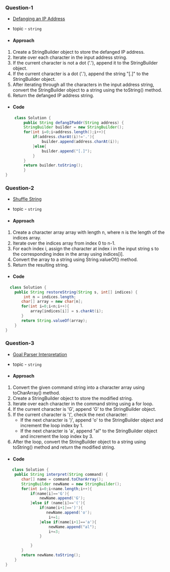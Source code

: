 ### Question-1

- [Defanging an IP Address](https://leetcode.com/problems/defanging-an-ip-address/description/)

- topic - `string`

- #### Approach

1. Create a StringBuilder object to store the defanged IP address.
2. Iterate over each character in the input address string.
3. If the current character is not a dot ('.'), append it to the StringBuilder object.
4. If the current character is a dot ('.'), append the string "[.]" to the StringBuilder object.
5. After iterating through all the characters in the input address string, convert the StringBuilder object to a string using the toString() method.
6. Return the defanged IP address string.

- #### Code

```java
    class Solution {
        public String defangIPaddr(String address) {
        StringBuilder builder = new StringBuilder();
        for(int i=0;i<address.length();i++){
            if(address.charAt(i)!='.'){
                builder.append(address.charAt(i));
            }else{
                builder.append("[.]");
            }
        }
        return builder.toString();
        }
}
```

### Question-2

- [Shuffle String](https://google.com)

- topic - `string`

- #### Approach

1. Create a character array array with length n, where n is the length of the indices array.
2. Iterate over the indices array from index 0 to n-1.
3. For each index i, assign the character at index i in the input string s to the corresponding index in the array using indices[i].
4. Convert the array to a string using String.valueOf() method.
5. Return the resulting string.

- #### Code

```java
  class Solution {
    public String restoreString(String s, int[] indices) {
        int n = indices.length;
       char[] array = new char[n];
       for(int i=0;i<n;i++){
           array[indices[i]] = s.charAt(i);
       }
       return String.valueOf(array);
    }
}
```

### Question-3

- [Goal Parser Interpretation](https://leetcode.com/problems/goal-parser-interpretation/description/)

- topic - `string`

- #### Approach

1. Convert the given command string into a character array using toCharArray() method.
2. Create a StringBuilder object to store the modified string.
3. Iterate over each character in the command string using a for loop.
4. If the current character is 'G', append 'G' to the StringBuilder object.
5. If the current character is '(', check the next character:
   - If the next character is ')', append 'o' to the StringBuilder object and increment the loop index by 1.
   - If the next character is 'a', append "al" to the StringBuilder object and increment the loop index by 3.
6. After the loop, convert the StringBuilder object to a string using toString() method and return the modified string.

- #### Code

```java
   class Solution {
    public String interpret(String command) {
       char[] name = command.toCharArray();
       StringBuilder newName = new StringBuilder();
       for(int i=0;i<name.length;i++){
           if(name[i]=='G'){
               newName.append('G');
           }else if (name[i]=='('){
               if(name[i+1]==')'){
                  newName.append('o');
                   i+=1;
               }else if(name[i+1]=='a'){
                   newName.append("al");
                   i+=3;
               }

           }
       }
       return newName.toString();
    }
}
```
